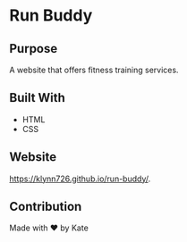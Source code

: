 # Run Buddy

## Purpose
A website that offers fitness training services.

## Built With
* HTML
* CSS

## Website
https://klynn726.github.io/run-buddy/.

## Contribution
Made with ❤️ by Kate
